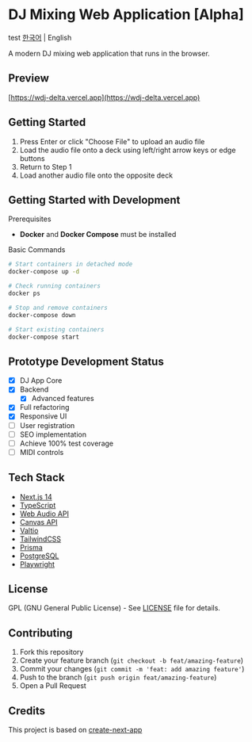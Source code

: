 # DJ Mixing Web Application [Alpha]

test
[한국어](README.md) | English

A modern DJ mixing web application that runs in the browser.

## Preview

[https://wdj-delta.vercel.app](https://wdj-delta.vercel.app)

## Getting Started

1. Press Enter or click "Choose File" to upload an audio file
2. Load the audio file onto a deck using left/right arrow keys or edge buttons
3. Return to Step 1
4. Load another audio file onto the opposite deck

## Getting Started with Development

Prerequisites

-   **Docker** and **Docker Compose** must be installed

Basic Commands

```sh
# Start containers in detached mode
docker-compose up -d

# Check running containers
docker ps

# Stop and remove containers
docker-compose down

# Start existing containers
docker-compose start
```

## Prototype Development Status

-   [x] DJ App Core
-   [x] Backend
    -   [x] Advanced features
-   [x] Full refactoring
-   [x] Responsive UI
-   [ ] User registration
-   [ ] SEO implementation
-   [ ] Achieve 100% test coverage
-   [ ] MIDI controls

## Tech Stack

-   [Next.js 14](https://nextjs.org/)
-   [TypeScript](https://www.typescriptlang.org/)
-   [Web Audio API](https://developer.mozilla.org/en-US/docs/Web/API/Web_Audio_API)
-   [Canvas API](https://developer.mozilla.org/en-US/docs/Web/API/Canvas_API)
-   [Valtio](https://github.com/pmndrs/valtio)
-   [TailwindCSS](https://tailwindcss.com/)
-   [Prisma](https://www.prisma.io)
-   [PostgreSQL](https://www.postgresql.org)
-   [Playwright](https://playwright.dev)

## License

GPL (GNU General Public License) - See [LICENSE](LICENSE) file for details.

## Contributing

1. Fork this repository
2. Create your feature branch (`git checkout -b feat/amazing-feature`)
3. Commit your changes (`git commit -m 'feat: add amazing feature'`)
4. Push to the branch (`git push origin feat/amazing-feature`)
5. Open a Pull Request

## Credits

This project is based on [create-next-app](https://github.com/vercel/next.js/tree/canary/packages/create-next-app)
